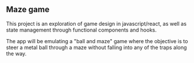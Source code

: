 ## Maze game
This project is an exploration of game design in javascript/react, as well as state management through functional components and hooks.

The app will be emulating a "ball and maze" game where the objective is to steer a metal ball through a maze without falling into any of the traps along the way.